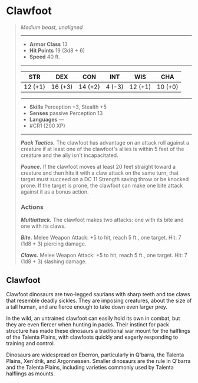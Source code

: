 # Clawfoot
>*Medium beast, unaligned*
>___
>- **Armor Class** 13
>- **Hit Points** 19 (3d8 + 6)
>- **Speed** 40 ft.
>___
>|STR|DEX|CON|INT|WIS|CHA|
>|:---:|:---:|:---:|:---:|:---:|:---:|
>|12 (+1)|16 (+3)|14 (+2)|4 (-3)|12 (+1)|10 (+0)|
>___
>- **Skills** Perception +3, Stealth +5
>- **Senses** passive Perception 13
>- **Languages** —
>- #CR1 (200 XP)
>___
>***Pack Tactics.*** The clawfoot has advantage on an attack roll against a creature if at least one of the clawfoot's allies is within 5 feet of the creature and the ally isn't incapacitated.  
>
>***Pounce.*** If the clawfoot moves at least 20 feet straight toward a creature and then hits it with a claw attack on the same turn, that target must succeed on a DC 11 Strength saving throw or be knocked prone. If the target is prone, the clawfoot can make one bite attack against it as a bonus action.  
>
>### Actions
>***Multiattack.*** The clawfoot makes two attacks: one with its bite and one with its claws.  
>
>***Bite.*** Melee Weapon Attack: +5 to hit, reach 5 ft., one target. Hit: 7 (1d8 + 3) piercing damage.  
>
>***Claws.*** Melee Weapon Attack: +5 to hit, reach 5 ft., one target. Hit: 7 (1d8 + 3) slashing damage.

## Clawfoot

Clawfoot dinosaurs are two-legged saurians with sharp teeth and toe claws that resemble deadly sickles. They are imposing creatures, about the size of a tall human, and are fierce enough to take down even larger prey.

In the wild, an untrained clawfoot can easily hold its own in combat, but they are even fiercer when hunting in packs. Their instinct for pack structure has made these dinosaurs a traditional war mount for the halflings of the Talenta Plains, with clawfoots quickly and eagerly responding to training and control.

Dinosaurs are widespread on Eberron, particularly in Q'barra, the Talenta Plains, Xen'drik, and Argonnessen. Smaller dinosaurs are the rule in Q'barra and the Talenta Plains, including varieties commonly used by Talenta halflings as mounts.